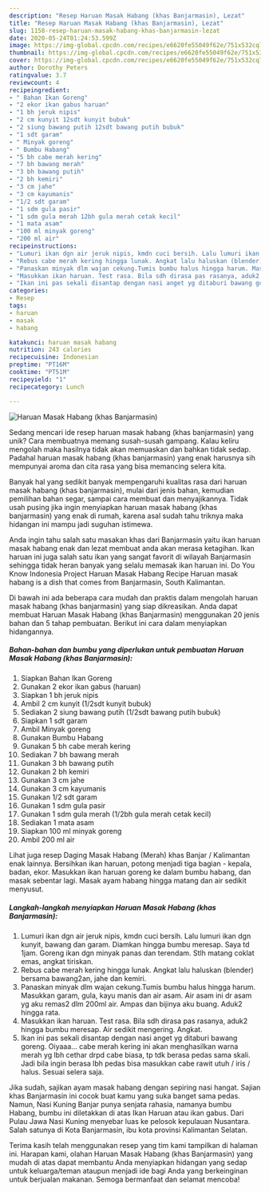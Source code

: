 ```yaml
---
description: "Resep Haruan Masak Habang (khas Banjarmasin), Lezat"
title: "Resep Haruan Masak Habang (khas Banjarmasin), Lezat"
slug: 1158-resep-haruan-masak-habang-khas-banjarmasin-lezat
date: 2020-05-24T01:24:53.599Z
image: https://img-global.cpcdn.com/recipes/e6620fe55049f62e/751x532cq70/haruan-masak-habang-khas-banjarmasin-foto-resep-utama.jpg
thumbnail: https://img-global.cpcdn.com/recipes/e6620fe55049f62e/751x532cq70/haruan-masak-habang-khas-banjarmasin-foto-resep-utama.jpg
cover: https://img-global.cpcdn.com/recipes/e6620fe55049f62e/751x532cq70/haruan-masak-habang-khas-banjarmasin-foto-resep-utama.jpg
author: Dorothy Peters
ratingvalue: 3.7
reviewcount: 4
recipeingredient:
- " Bahan Ikan Goreng"
- "2 ekor ikan gabus haruan"
- "1 bh jeruk nipis"
- "2 cm kunyit 12sdt kunyit bubuk"
- "2 siung bawang putih 12sdt bawang putih bubuk"
- "1 sdt garam"
- " Minyak goreng"
- " Bumbu Habang"
- "5 bh cabe merah kering"
- "7 bh bawang merah"
- "3 bh bawang putih"
- "2 bh kemiri"
- "3 cm jahe"
- "3 cm kayumanis"
- "1/2 sdt garam"
- "1 sdm gula pasir"
- "1 sdm gula merah 12bh gula merah cetak kecil"
- "1 mata asam"
- "100 ml minyak goreng"
- "200 ml air"
recipeinstructions:
- "Lumuri ikan dgn air jeruk nipis, kmdn cuci bersih. Lalu lumuri ikan dgn kunyit, bawang dan garam. Diamkan hingga bumbu meresap. Saya td 1jam. Goreng ikan dgn minyak panas dan terendam. Stlh matang coklat emas, angkat tiriskan."
- "Rebus cabe merah kering hingga lunak. Angkat lalu haluskan (blender) bersama bawang2an, jahe dan kemiri."
- "Panaskan minyak dlm wajan cekung.Tumis bumbu halus hingga harum. Masukkan garam, gula, kayu manis dan air asam. Air asam ini dr asam yg aku remas2 dlm 200ml air. Ampas dan bijinya aku buang. Aduk2 hingga rata."
- "Masukkan ikan haruan. Test rasa. Bila sdh dirasa pas rasanya, aduk2 hingga bumbu meresap. Air sedikit mengering. Angkat."
- "Ikan ini pas sekali disantap dengan nasi anget yg ditaburi bawang goreng. Oiyaaa... cabe merah kering ini akan menghasilkan warna merah yg lbh cethar drpd cabe biasa, tp tdk berasa pedas sama skali. Jadi bila ingin berasa lbh pedas bisa masukkan cabe rawit utuh / iris / halus. Sesuai selera saja."
categories:
- Resep
tags:
- haruan
- masak
- habang

katakunci: haruan masak habang 
nutrition: 243 calories
recipecuisine: Indonesian
preptime: "PT16M"
cooktime: "PT51M"
recipeyield: "1"
recipecategory: Lunch

---
```



![Haruan Masak Habang (khas Banjarmasin)](https://img-global.cpcdn.com/recipes/e6620fe55049f62e/751x532cq70/haruan-masak-habang-khas-banjarmasin-foto-resep-utama.jpg)

Sedang mencari ide resep haruan masak habang (khas banjarmasin) yang unik? Cara membuatnya memang susah-susah gampang. Kalau keliru mengolah maka hasilnya tidak akan memuaskan dan bahkan tidak sedap. Padahal haruan masak habang (khas banjarmasin) yang enak harusnya sih mempunyai aroma dan cita rasa yang bisa memancing selera kita.

Banyak hal yang sedikit banyak mempengaruhi kualitas rasa dari haruan masak habang (khas banjarmasin), mulai dari jenis bahan, kemudian pemilihan bahan segar, sampai cara membuat dan menyajikannya. Tidak usah pusing jika ingin menyiapkan haruan masak habang (khas banjarmasin) yang enak di rumah, karena asal sudah tahu triknya maka hidangan ini mampu jadi suguhan istimewa.

Anda ingin tahu salah satu masakan khas dari Banjarmasin yaitu ikan haruan masak habang enak dan lezat membuat anda akan merasa ketagihan. Ikan haruan ini juga salah satu ikan yang sangat favorit di wilayah Banjarmasin sehingga tidak heran banyak yang selalu memasak ikan haruan ini. Do You Know Indonesia Project Haruan Masak Habang Recipe Haruan masak habang is a dish that comes from Banjarmasin, South Kalimantan.


Di bawah ini ada beberapa cara mudah dan praktis dalam mengolah haruan masak habang (khas banjarmasin) yang siap dikreasikan. Anda dapat membuat Haruan Masak Habang (khas Banjarmasin) menggunakan 20 jenis bahan dan 5 tahap pembuatan. Berikut ini cara dalam menyiapkan hidangannya.

<!--inarticleads1-->

##### Bahan-bahan dan bumbu yang diperlukan untuk pembuatan Haruan Masak Habang (khas Banjarmasin):

1. Siapkan  Bahan Ikan Goreng
1. Gunakan 2 ekor ikan gabus (haruan)
1. Siapkan 1 bh jeruk nipis
1. Ambil 2 cm kunyit (1/2sdt kunyit bubuk)
1. Sediakan 2 siung bawang putih (1/2sdt bawang putih bubuk)
1. Siapkan 1 sdt garam
1. Ambil  Minyak goreng
1. Gunakan  Bumbu Habang
1. Gunakan 5 bh cabe merah kering
1. Sediakan 7 bh bawang merah
1. Gunakan 3 bh bawang putih
1. Gunakan 2 bh kemiri
1. Gunakan 3 cm jahe
1. Gunakan 3 cm kayumanis
1. Gunakan 1/2 sdt garam
1. Gunakan 1 sdm gula pasir
1. Gunakan 1 sdm gula merah (1/2bh gula merah cetak kecil)
1. Sediakan 1 mata asam
1. Siapkan 100 ml minyak goreng
1. Ambil 200 ml air


Lihat juga resep Daging Masak Habang (Merah) khas Banjar / Kalimantan enak lainnya. Bersihkan ikan haruan, potong menjadi tiga bagian - kepala, badan, ekor. Masukkan ikan haruan goreng ke dalam bumbu habang, dan masak sebentar lagi. Masak ayam habang hingga matang dan air sedikit menyusut. 

<!--inarticleads2-->

##### Langkah-langkah menyiapkan Haruan Masak Habang (khas Banjarmasin):

1. Lumuri ikan dgn air jeruk nipis, kmdn cuci bersih. Lalu lumuri ikan dgn kunyit, bawang dan garam. Diamkan hingga bumbu meresap. Saya td 1jam. Goreng ikan dgn minyak panas dan terendam. Stlh matang coklat emas, angkat tiriskan.
1. Rebus cabe merah kering hingga lunak. Angkat lalu haluskan (blender) bersama bawang2an, jahe dan kemiri.
1. Panaskan minyak dlm wajan cekung.Tumis bumbu halus hingga harum. Masukkan garam, gula, kayu manis dan air asam. Air asam ini dr asam yg aku remas2 dlm 200ml air. Ampas dan bijinya aku buang. Aduk2 hingga rata.
1. Masukkan ikan haruan. Test rasa. Bila sdh dirasa pas rasanya, aduk2 hingga bumbu meresap. Air sedikit mengering. Angkat.
1. Ikan ini pas sekali disantap dengan nasi anget yg ditaburi bawang goreng. Oiyaaa... cabe merah kering ini akan menghasilkan warna merah yg lbh cethar drpd cabe biasa, tp tdk berasa pedas sama skali. Jadi bila ingin berasa lbh pedas bisa masukkan cabe rawit utuh / iris / halus. Sesuai selera saja.


Jika sudah, sajikan ayam masak habang dengan sepiring nasi hangat. Sajian khas Banjarmasin ini cocok buat kamu yang suka banget sama pedas. Namun, Nasi Kuning Banjar punya senjata rahasia, namanya bumbu Habang, bumbu ini diletakkan di atas Ikan Haruan atau ikan gabus. Dari Pulau Jawa Nasi Kuning menyebar luas ke pelosok kepulauan Nusantara. Salah satunya di Kota Banjarmasin, ibu kota provinsi Kalimantan Selatan. 

Terima kasih telah menggunakan resep yang tim kami tampilkan di halaman ini. Harapan kami, olahan Haruan Masak Habang (khas Banjarmasin) yang mudah di atas dapat membantu Anda menyiapkan hidangan yang sedap untuk keluarga/teman ataupun menjadi ide bagi Anda yang berkeinginan untuk berjualan makanan. Semoga bermanfaat dan selamat mencoba!
